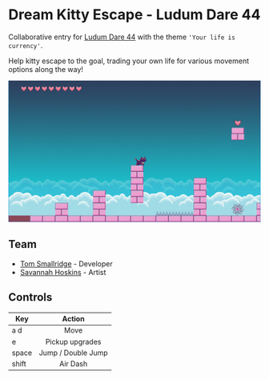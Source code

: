 # Dream Kitty Escape - Ludum Dare 44

Collaborative entry for [Ludum Dare 44](https://ldjam.com/events/ludum-dare/44) with the theme `'Your life is currency'`.

Help kitty escape to the goal, trading your own life for various movement options along the way!

![Dream Kitty Escape](./media/kitty.png)

## Team

- [Tom Smallridge](https://github.com/sundowns) - Developer
- [Savannah Hoskins](https://www.facebook.com/artofsavannah/) - Artist

## Controls

| Key   |       Action       |
| ----- | :----------------: |
| a d   |        Move        |
| e     |  Pickup upgrades   |
| space | Jump / Double Jump |
| shift |      Air Dash      |
